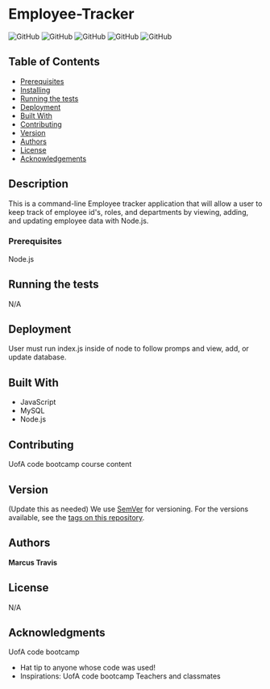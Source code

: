  
# Employee-Tracker

![GitHub](https://img.shields.io/github/repo-size/MarcusTravis/Employee-Tracker?style=plastic) ![GitHub](https://img.shields.io/github/last-commit/MarcusTravis/Employee-Tracker?style=plastic) ![GitHub](https://img.shields.io/github/languages/top/MarcusTravis/Employee-Tracker?style=plastic) ![GitHub](https://img.shields.io/github/license/MarcusTravis/Employee-Tracker?style=plastic) ![GitHub](https://img.shields.io/github/followers/MarcusTravis?style=social)

## Table of Contents

* [Prerequisites](#prerequisites)
* [Installing](#Installing)
* [Running the tests](#running-the-tests)
* [Deployment](#deployment)
* [Built With](#built-with)
* [Contributing](#contributing)
* [Version](#version)
* [Authors](#authors)
* [License](#license)
* [Acknowledgements](#acknowledgements)

## Description

This is a command-line Employee tracker application that will allow a user to keep track of employee id's, roles, and departments by viewing, adding, and updating employee data with Node.js.

### Prerequisites

Node.js 

## Running the tests

N/A

## Deployment

User must run index.js inside of node to follow promps and view, add, or update database.

## Built With

* JavaScript<br>
* MySQL<br>
* Node.js

## Contributing

UofA code bootcamp course content

## Version
(Update this as needed)
We use [SemVer](http://semver.org/) for versioning. For the versions available, see the [tags on this repository](https://github.com/your/project/tags). 

## Authors

**Marcus Travis**

## License

N/A

## Acknowledgments

UofA code bootcamp
* Hat tip to anyone whose code was used!
* Inspirations: UofA code bootcamp Teachers and classmates

